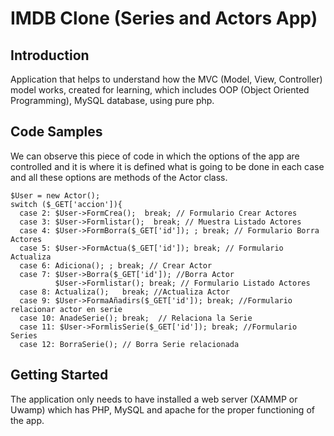# IMDB Clone (Series and Actors App)

## Introduction

Application that helps to understand how the MVC (Model, View, Controller) model works, created for learning, which includes OOP (Object Oriented Programming), MySQL database, using pure php.

## Code Samples

We can observe this piece of code in which the options of the app are controlled and it is where it is defined what is going to be done in each case and all these options are methods of the Actor class.

    $User = new Actor();
    switch ($_GET['accion']){
      case 2: $User->FormCrea();  break; // Formulario Crear Actores
      case 3: $User->Formlistar();  break; // Muestra Listado Actores
      case 4: $User->FormBorra($_GET['id']); ; break; // Formulario Borra Actores
      case 5: $User->FormActua($_GET['id']); break; // Formulario Actualiza
      case 6: Adiciona(); ; break; // Crear Actor
      case 7: $User->Borra($_GET['id']); //Borra Actor
              $User->Formlistar(); break; // Formulario Listado Actores
      case 8: Actualiza();   break; //Actualiza Actor
      case 9: $User->FormaAñadirs($_GET['id']); break; //Formulario relacionar actor en serie
      case 10: AnadeSerie(); break;  // Relaciona la Serie
      case 11: $User->FormlisSerie($_GET['id']); break; //Formulario Series
      case 12: BorraSerie(); // Borra Serie relacionada
      


## Getting Started

The application only needs to have installed a web server (XAMMP or Uwamp) which has PHP, MySQL and apache for the proper functioning of the app.
